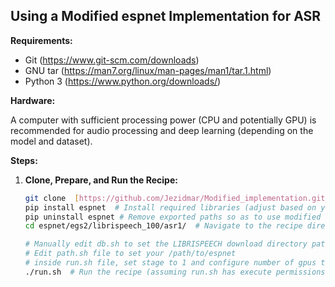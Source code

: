 ## Using a Modified espnet Implementation for ASR

**Requirements:**

* Git (https://www.git-scm.com/downloads)
* GNU tar (https://man7.org/linux/man-pages/man1/tar.1.html)
* Python 3 (https://www.python.org/downloads/)

**Hardware:**

A computer with sufficient processing power (CPU and potentially GPU) is recommended for audio processing and deep learning (depending on the model and dataset).

**Steps:**

1. **Clone, Prepare, and Run the Recipe:**

   ```bash
   git clone  [https://github.com/Jezidmar/Modified_implementation.git](https://github.com/Jezidmar/Modified_implementation.git)  # Clone the repository
   pip install espnet  # Install required libraries (adjust based on your needs)
   pip uninstall espnet # Remove exported paths so as to use modified implementation
   cd espnet/egs2/librispeech_100/asr1/  # Navigate to the recipe directory

   # Manually edit db.sh to set the LIBRISPEECH download directory path
   # Edit path.sh file to set your /path/to/espnet
   # inside run.sh file, set stage to 1 and configure number of gpus to use.
   ./run.sh  # Run the recipe (assuming run.sh has execute permissions)
